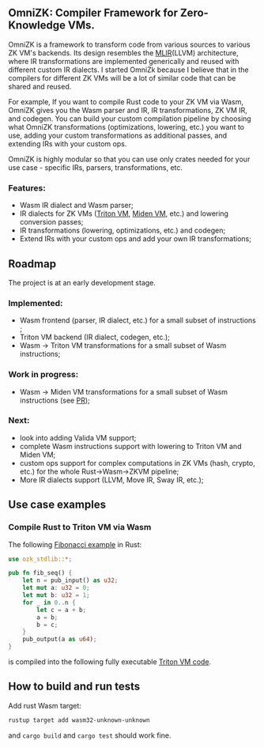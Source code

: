 ## OmniZK: Compiler Framework for Zero-Knowledge VMs.

OmniZK is a framework to transform code from various sources to various ZK VM's backends. Its design resembles the [MLIR](https://mlir.llvm.org/)(LLVM) architecture, where IR transformations are implemented generically and reused with different custom IR dialects. I started OmniZk because I believe that in the compilers for different ZK VMs will be a lot of similar code that can be shared and reused.

For example, If you want to compile Rust code to your ZK VM via Wasm, OmniZK gives you the Wasm parser and IR, IR transformations, ZK VM IR, and codegen. You can build your custom compilation pipeline by choosing what OmniZK transformations (optimizations, lowering, etc.) you want to use, adding your custom transformations as additional passes, and extending IRs with your custom ops.

OmniZK is highly modular so that you can use only crates needed for your use case - specific IRs, parsers, transformations, etc. 

### Features:

- Wasm IR dialect and Wasm parser;
- IR dialects for ZK VMs ([Triton VM](https://github.com/TritonVM/triton-vm), [Miden VM](https://github.com/0xPolygonMiden/miden-vm/), etc.) and lowering conversion passes;
- IR transformations (lowering, optimizations, etc.) and codegen;
- Extend IRs with your custom ops and add your own IR transformations;

## Roadmap

The project is at an early development stage.

### Implemented:

- Wasm frontend (parser, IR dialect, etc.) for a small subset of instructions ;
- Triton VM backend (IR dialect, codegen, etc.);
- Wasm -> Triton VM transformations for a small subset of Wasm instructions;

### Work in progress:

- Wasm -> Miden VM transformations for a small subset of Wasm instructions (see [PR](https://github.com/greenhat/omnizk/pull/5));

### Next:
- look into adding Valida VM support;
- complete Wasm instructions support with lowering to Triton VM and Miden VM; 
- custom ops support for complex computations in ZK VMs (hash, crypto, etc.) for the whole Rust->Wasm->ZKVM pipeline;
- More IR dialects support (LLVM, Move IR, Sway IR, etc.);


## Use case examples

### Compile Rust to Triton VM via Wasm

The following [Fibonacci example](https://github.com/greenhat/omnizk/blob/2b7c7dd325ebf92711ad9f344dbef07dc14581a8/crates/rust-wasm-tests/fib/src/fib.rs) in Rust:
```rust
use ozk_stdlib::*;

pub fn fib_seq() {
    let n = pub_input() as u32;
    let mut a: u32 = 0;
    let mut b: u32 = 1;
    for _ in 0..n {
        let c = a + b;
        a = b;
        b = c;
    }
    pub_output(a as u64);
}
```

is compiled into the following fully executable [Triton VM code](https://github.com/greenhat/omnizk/blob/2b7c7dd325ebf92711ad9f344dbef07dc14581a8/crates/codegen-tritonvm/src/codegen/sem_tests/fib.rs#L156).


## How to build and run tests

Add rust Wasm target:
```bash
rustup target add wasm32-unknown-unknown
```
and `cargo build` and `cargo test` should work fine.
